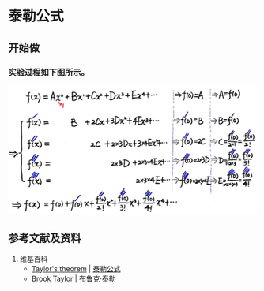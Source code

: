 # 泰勒公式

## 开始做

### 实验过程如下图所示。

![](/images/微分/泰勒公式/泰勒公式/1a1.jpg)

## 参考文献及资料

1. 维基百科
	- [Taylor's theorem](https://en.wikipedia.org/wiki/Taylor%27s_theorem) | [泰勒公式](https://zh.wikipedia.org/wiki/泰勒公式) 
	- [Brook Taylor](https://en.wikipedia.org/wiki/Brook_Taylor) | [布鲁克·泰勒](https://zh.wikipedia.org/wiki/布鲁克·泰勒) 



